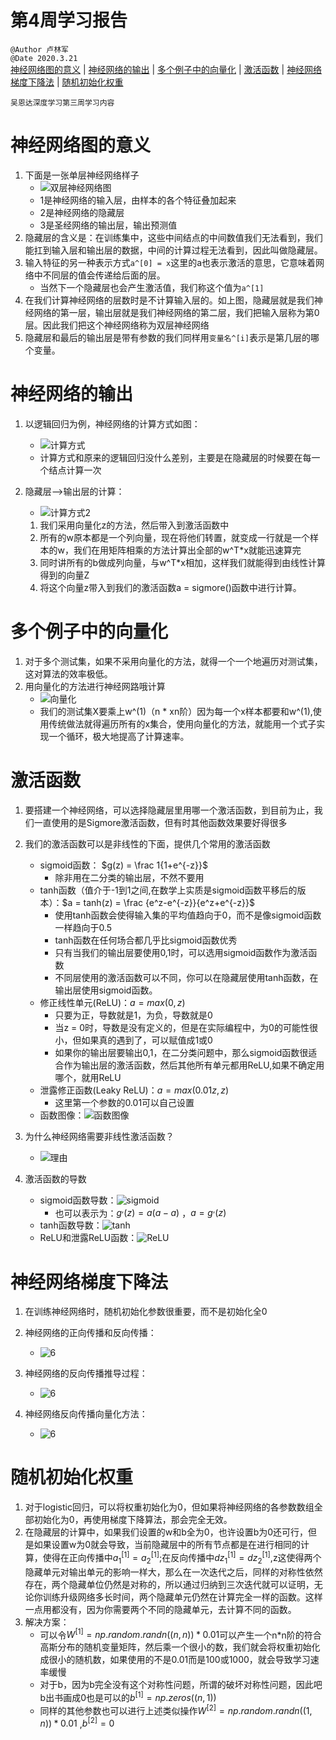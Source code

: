 # 第4周学习报告  

`@Author 卢林军`  
`@Date 2020.3.21`  
[神经网络图的意义](#1) | [神经网络的输出](#2) | [多个例子中的向量化](#3) | [激活函数](#4) | [神经网络梯度下降法](#5) | [随机初始化权重](#6)

```
吴恩达深度学习第三周学习内容
```

# <a id='1'>神经网络图的意义</a>

1. 下面是一张单层神经网络样子
    * ![双层神经网络图](./img/双层神经网络图.png)
    * 1是神经网络的输入层，由样本的各个特征叠加起来
    * 2是神经网络的隐藏层
    * 3是圣经网络的输出层，输出预测值
2. 隐藏层的含义是：在训练集中，这些中间结点的中间数值我们无法看到，我们能扛到输入层和输出层的数据，中间的计算过程无法看到，因此叫做隐藏层。
3. 输入特征的另一种表示方式`a^[0] = x`这里的a也表示激活的意思，它意味着网络中不同层的值会传递给后面的层。
    * 当然下一个隐藏层也会产生激活值，我们称这个值为`a^[1]`
4. 在我们计算神经网络的层数时是不计算输入层的。如上图，隐藏层就是我们神经网络的第一层，输出层就是我们神经网络的第二层，我们把输入层称为第0层。因此我们把这个神经网络称为双层神经网络
5. 隐藏层和最后的输出层是带有参数的我们同样用`变量名^[i]`表示是第几层的哪个变量。

# <a id='2'>神经网络的输出</a>

1. 以逻辑回归为例，神经网络的计算方式如图：
    * ![计算方式](./img/计算方式.png)
    * 计算方式和原来的逻辑回归没什么差别，主要是在隐藏层的时候要在每一个结点计算一次

2. 隐藏层——>输出层的计算：
    * ![计算方式2](./img/计算方式2.png)
    1. 我们采用向量化z的方法，然后带入到激活函数中
    2. 所有的w原本都是一个列向量，现在将他们转置，就变成一行就是一个样本的w，我们在用矩阵相乘的方法计算出全部的w^T*x就能迅速算完
    3. 同时讲所有的b做成列向量，与w^T*x相加，这样我们就能得到由线性计算得到的向量Z
    4. 将这个向量z带入到我们的激活函数a = sigmore()函数中进行计算。

# <a id='3'>多个例子中的向量化</a>

1. 对于多个测试集，如果不采用向量化的方法，就得一个一个地遍历对测试集，这对算法的效率极低。
2. 用向量化的方法进行神经网路哦计算
    * ![向量化](./img/多个例子向量化.png)
    * 我们的测试集X要乘上w^(1)（n * xn阶）因为每一个x样本都要和w^(1),使用传统做法就得遍历所有的x集合，使用向量化的方法，就能用一个式子实现一个循环，极大地提高了计算速率。

# <a id='4'>激活函数</a>

1. 要搭建一个神经网络，可以选择隐藏层里用哪一个激活函数，到目前为止，我们一直使用的是Sigmore激活函数，但有时其他函数效果要好得很多

2. 我们的激活函数可以是非线性的下面，提供几个常用的激活函数
    * sigmoid函数： $g(z) = \frac 1{1+e^{-z}}$
        * 除非用在二分类的输出层，不然不要用
    * tanh函数（值介于-1到1之间,在数学上实质是sigmoid函数平移后的版本）：$a = tanh(z) = \frac {e^z-e^{-z}}{e^z+e^{-z}}$
        * 使用tanh函数会使得输入集的平均值趋向于0，而不是像sigmoid函数一样趋向于0.5
        * tanh函数在任何场合都几乎比sigmoid函数优秀
        * 只有当我们的输出层要使用0,1时，可以选用sigmoid函数作为激活函数
        * 不同层使用的激活函数可以不同，你可以在隐藏层使用tanh函数，在输出层使用sigmoid函数。
    * 修正线性单元(ReLU)：$a = max(0,z)$
        * 只要为正，导数就是1，为负，导数就是0
        * 当z = 0时，导数是没有定义的，但是在实际编程中，为0的可能性很小，但如果真的遇到了，可以赋值成1或0
        * 如果你的输出层要输出0,1，在二分类问题中，那么sigmoid函数很适合作为输出层的激活函数，然后其他所有单元都用ReLU,如果不确定用哪个，就用ReLU
    * 泄露修正函数(Leaky ReLU)：$a = max(0.01z,z)$
        * 这里第一个参数的0.01可以自己设置
    * 函数图像：![函数图像](./img/常用激活函数函数图像.png)
3. 为什么神经网络需要非线性激活函数？
    * ![理由](./img/为什么非线性.png)
4. 激活函数的导数
    * sigmoid函数导数：![sigmoid](./img/simoid函数导数.png)
        * 也可以表示为：$g^{,}(z) = a(a-a)$ ，$a = g^{,}(z)$
    * tanh函数导数：![tanh](./img/tanh函数求导.png)
    * ReLU和泄露ReLU函数：![ReLU](./img/ReLU函数求导.png)

# <a id='5'>神经网络梯度下降法</a>

1. 在训练神经网络时，随机初始化参数很重要，而不是初始化全0
2. 神经网络的正向传播和反向传播：
    * ![6](./img/正向传播与反向传播.png)

3. 神经网络的反向传播推导过程：
    * ![6](./img/反向传播推导.png)

4. 神经网络反向传播向量化方法：
    * ![6](./img/反向传播向量化.png)

# <a id='6'>随机初始化权重</a>

1. 对于logistic回归，可以将权重初始化为0，但如果将神经网络的各参数数组全部初始化为0，再使用梯度下降算法，那会完全无效。
2. 在隐藏层的计算中，如果我们设置的w和b全为0，也许设置b为0还可行，但是如果设置w为0就会导致，当前隐藏层中的所有节点都是在进行相同的计算，使得在正向传播中$a_1^{[1]} = a_2^{[1]}$;在反向传播中$dz_1^{[1]} = dz_2^{[1]}$,z这使得两个隐藏单元对输出单元的影响一样大，那么在一次迭代之后，同样的对称性依然存在，两个隐藏单位仍然是对称的，所以通过归纳到三次迭代就可以证明，无论你训练升级网络多长时间，两个隐藏单元仍然在计算完全一样的函数。这样一点用都没有，因为你需要两个不同的隐藏单元，去计算不同的函数。
3. 解决方案：
    * 可以令$W^{[1]} = np.random.randn((n,n))*0.01$可以产生一个n*n阶的符合高斯分布的随机变量矩阵，然后乘一个很小的数，我们就会将权重初始化成很小的随机数，如果使用的不是0.01而是100或1000，就会导致学习速率缓慢
    * 对于b，因为b完全没有这个对称性问题，所谓的破坏对称性问题，因此吧b出书画成0也是可以的$b^{[1]} = np.zeros((n,1))$
    * 同样的其他参数也可以进行上述类似操作$W^{[2]} = np.random.randn((1,n))*0.01$ ,$b^{[2]} = 0$